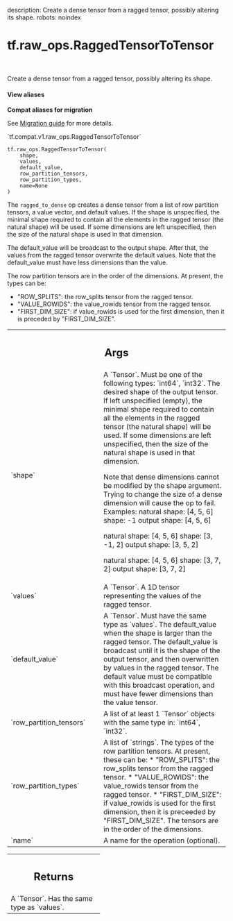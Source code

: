 description: Create a dense tensor from a ragged tensor, possibly altering its shape.
robots: noindex

# tf.raw_ops.RaggedTensorToTensor

<!-- Insert buttons and diff -->

<table class="tfo-notebook-buttons tfo-api nocontent" align="left">

</table>



Create a dense tensor from a ragged tensor, possibly altering its shape.

<section class="expandable">
  <h4 class="showalways">View aliases</h4>
  <p>
<b>Compat aliases for migration</b>
<p>See
<a href="https://www.tensorflow.org/guide/migrate">Migration guide</a> for
more details.</p>
<p>`tf.compat.v1.raw_ops.RaggedTensorToTensor`</p>
</p>
</section>

<pre class="devsite-click-to-copy prettyprint lang-py tfo-signature-link">
<code>tf.raw_ops.RaggedTensorToTensor(
    shape,
    values,
    default_value,
    row_partition_tensors,
    row_partition_types,
    name=None
)
</code></pre>



<!-- Placeholder for "Used in" -->

The `ragged_to_dense` op creates a dense tensor from a list of row partition
tensors, a value vector, and default values. If the shape is unspecified, the
minimal shape required to contain all the elements in the ragged tensor (the
natural shape) will be used. If some dimensions are left unspecified, then the
size of the natural shape is used in that dimension.

The default_value will be broadcast to the output shape. After that, the values
from the ragged tensor overwrite the default values. Note that the default_value
must have less dimensions than the value.

The row partition tensors are in the order of the dimensions.
At present, the types can be:
* "ROW_SPLITS": the row_splits tensor from the ragged tensor.
* "VALUE_ROWIDS": the value_rowids tensor from the ragged tensor.
* "FIRST_DIM_SIZE": if value_rowids is used for the first dimension, then it
  is preceded by "FIRST_DIM_SIZE".

<!-- Tabular view -->
 <table class="responsive fixed orange">
<colgroup><col width="214px"><col></colgroup>
<tr><th colspan="2"><h2 class="add-link">Args</h2></th></tr>

<tr>
<td>
`shape`
</td>
<td>
A `Tensor`. Must be one of the following types: `int64`, `int32`.
The desired shape of the output tensor. If left unspecified (empty),
the minimal shape required to contain all the elements in the ragged tensor
(the natural shape) will be used. If some dimensions are left unspecified, then
the size of the natural shape is used in that dimension.

Note that dense dimensions cannot be modified by the shape argument. Trying to
change the size of a dense dimension will cause the op to fail.
Examples:
natural shape: [4, 5, 6]
shape: -1
output shape: [4, 5, 6]

natural shape: [4, 5, 6]
shape: [3, -1, 2]
output shape: [3, 5, 2]

natural shape: [4, 5, 6]
shape: [3, 7, 2]
output shape: [3, 7, 2]
</td>
</tr><tr>
<td>
`values`
</td>
<td>
A `Tensor`.
A 1D tensor representing the values of the ragged tensor.
</td>
</tr><tr>
<td>
`default_value`
</td>
<td>
A `Tensor`. Must have the same type as `values`.
The default_value when the shape is larger than the ragged tensor. The
default_value is broadcast until it is the shape of the output tensor, and
then overwritten by values in the ragged tensor. The default value must be
compatible with this broadcast operation, and must have fewer dimensions than
the value tensor.
</td>
</tr><tr>
<td>
`row_partition_tensors`
</td>
<td>
A list of at least 1 `Tensor` objects with the same type in: `int64`, `int32`.
</td>
</tr><tr>
<td>
`row_partition_types`
</td>
<td>
A list of `strings`.
The types of the row partition tensors. At present, these can be:
* "ROW_SPLITS": the row_splits tensor from the ragged tensor.
* "VALUE_ROWIDS": the value_rowids tensor from the ragged tensor.
* "FIRST_DIM_SIZE": if value_rowids is used for the first dimension, then it
  is preceeded by "FIRST_DIM_SIZE".
The tensors are in the order of the dimensions.
</td>
</tr><tr>
<td>
`name`
</td>
<td>
A name for the operation (optional).
</td>
</tr>
</table>



<!-- Tabular view -->
 <table class="responsive fixed orange">
<colgroup><col width="214px"><col></colgroup>
<tr><th colspan="2"><h2 class="add-link">Returns</h2></th></tr>
<tr class="alt">
<td colspan="2">
A `Tensor`. Has the same type as `values`.
</td>
</tr>

</table>

